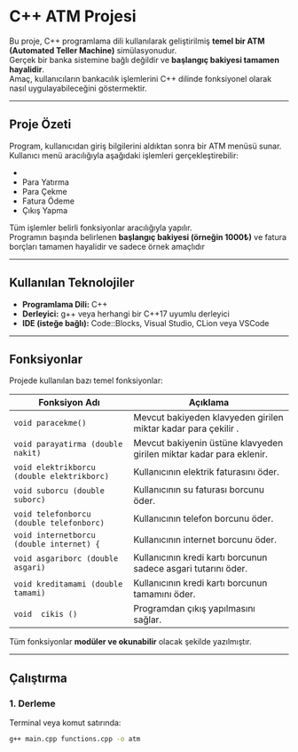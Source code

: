 #  C++ ATM Projesi

Bu proje, C++ programlama dili kullanılarak geliştirilmiş **temel bir ATM (Automated Teller Machine)** simülasyonudur.  
Gerçek bir banka sistemine bağlı değildir ve **başlangıç bakiyesi tamamen hayalidir**.  
Amaç, kullanıcıların bankacılık işlemlerini C++ dilinde fonksiyonel olarak nasıl uygulayabileceğini göstermektir.

---

##  Proje Özeti

Program, kullanıcıdan giriş bilgilerini aldıktan sonra bir ATM menüsü sunar.  
Kullanıcı menü aracılığıyla aşağıdaki işlemleri gerçekleştirebilir:

-  
-  Para Yatırma  
-  Para Çekme  
-  Fatura Ödeme
-  Çıkış Yapma  

Tüm işlemler belirli fonksiyonlar aracılığıyla yapılır.  
Programın başında belirlenen **başlangıç bakiyesi (örneğin 1000₺)** ve fatura borçları tamamen hayalidir ve  sadece örnek amaçlıdır 

---

##  Kullanılan Teknolojiler

- **Programlama Dili:** C++  
- **Derleyici:** g++ veya herhangi bir C++17 uyumlu derleyici  
- **IDE (isteğe bağlı):** Code::Blocks, Visual Studio, CLion veya VSCode  

---

##  Fonksiyonlar

Projede kullanılan bazı temel fonksiyonlar:

| Fonksiyon Adı | Açıklama |
|----------------|-----------|
| `void paracekme()` | Mevcut bakiyeden klavyeden girilen miktar kadar para çekilir . |
| `void parayatirma (double nakit) ` | Mevcut bakiyenin üstüne klavyeden girilen miktar kadar para eklenir. |
| `void elektrikborcu (double elektrikborc)` | Kullanıcının elektrik faturasını öder. |
| `void suborcu (double suborc)` | Kullanıcının su faturası borcunu öder. |
| `void telefonborcu (double telefonborc)` | Kullanıcının telefon borcunu öder. |
| `void internetborcu (double internet) {` | Kullanıcının internet borcunu öder. |
| `void asgariborc (double asgari)` | Kullanıcının kredi kartı borcunun sadece asgari tutarını öder. |
| `void kreditamami (double tamami) ` | Kullanıcının kredi kartı borcunun tamamını öder. |
| `void  cikis ()` | Programdan çıkış yapılmasını sağlar. |

Tüm fonksiyonlar **modüler ve okunabilir** olacak şekilde yazılmıştır.

---

##  Çalıştırma

### 1. Derleme
Terminal veya komut satırında:
```bash
g++ main.cpp functions.cpp -o atm
